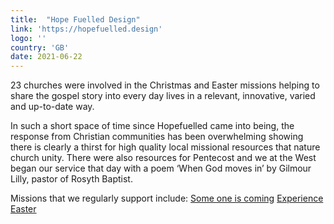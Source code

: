 ```yaml
---
title:  "Hope Fuelled Design"
link: 'https://hopefuelled.design'
logo: ''
country: 'GB'
date: 2021-06-22
---
```

23 churches were involved in the Christmas and Easter missions helping to share the gospel story into every day lives in a relevant, innovative, varied and up-to-date way. 

In such a short space of time since Hopefuelled came into being, the response from Christian communities has been overwhelming showing there is clearly a thirst for high quality local missional resources that nature church unity. There were also resources for Pentecost and we at the West began our service that day with a poem ‘When God moves in’ by Gilmour Lilly, pastor of Rosyth Baptist.

Missions that we regularly support include:
<a href='https://someoneiscoming.com' title='Someone is coming'>Some one is coming</a>
<a href='https://eastermeaning.com' title='Experience Easter'>Experience Easter</a>